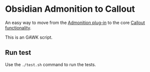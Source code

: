 # Obsidian Admonition to Callout

An easy way to move from the [Admonition plug-in](https://github.com/valentine195/obsidian-admonition) to the core [Callout functionality](https://help.obsidian.md/Editing+and+formatting/Callouts).

This is an GAWK script.


## Run test

Use the `./test.sh` command to run the tests. 